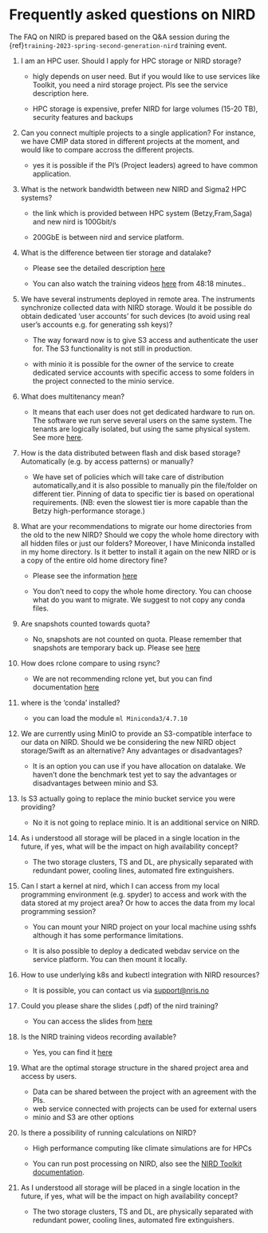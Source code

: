 # Frequently asked questions on NIRD

The FAQ on NIRD is prepared based on the Q&A session during the  {ref}`training-2023-spring-second-generation-nird` training event.

1. I am an HPC user. Should I apply for HPC storage or NIRD storage?
 
   	- higly depends on user need. But if you would like to use services like Toolkit, you need a nird storage project. Pls see the service description here.

   	- HPC storage is expensive, prefer NIRD for large volumes (15-20 TB), security features and  backups

2. Can you connect multiple projects to a single application? For instance, we have CMIP  data stored in different projects at the moment, and would like to compare accross the different projects.

   	- yes it is possible if the PI’s (Project leaders) agreed to have common application.


3. What is the network bandwidth between new NIRD and Sigma2 HPC systems?

  	- the link which is provided between HPC system (Betzy,Fram,Saga) and new nird is 100Gbit/s
 
  	- 200GbE is between nird and service platform.

4. What is the difference between tier storage and datalake?
  
  	- Please see the detailed description [here](https://documentation.sigma2.no/files_storage/nird/ts_dl.html)
  	
	- You can also watch the training videos [here](https://www.youtube.com/watch?v=iBwhDsZtAzs&t=74s) from 48:18 minutes..

5. We have several instruments deployed in remote area. The instruments synchronize collected data with NIRD storage. Would it be possible do obtain dedicated ‘user accounts’ for such devices (to avoid using real user’s accounts e.g. for generating ssh keys)?

   	- The way forward now is to give S3 access and authenticate the user for. The S3 functionality is not still in production.

	- with minio it is possible for the owner of the service to create dedicated service accounts with specific access to some folders in the project connected to the minio service.

6. What does multitenancy mean?

   	- It means that each user does not get dedicated hardware to run on. The software we run serve several users on the same system. The tenants are logically isolated, but using the same physical system. See more [here](https://en.wikipedia.org/wiki/Multitenancy).

7. How is the data distributed between flash and disk based storage? Automatically (e.g. by access patterns) or manually?

	- We have set of policies which will take care of distribution automatically,and it is also possible to manually pin the file/folder on different tier. Pinning of data to specific tier is based on operational requirements. (NB: even the slowest tier is more capable than the Betzy high-performance storage.)

8. What are your recommendations to migrate our home directories from the old to the new NIRD? Should we copy the whole home directory with all hidden files or just our folders? Moreover, I have Miniconda installed in my home directory. Is it better to install it again on the new NIRD or is a copy of the entire old home directory fine?

   	- Please see the information [here](https://documentation.sigma2.no/files_storage/nird/old_nird_access.html)

   	- You don’t need to copy the whole home directory. You can choose what do you want to migrate. We suggest to not copy any conda files.

9. Are snapshots counted towards quota?

  	- No, snapshots are not counted on quota. Please remember that snapshots are temporary back up. Please see [here](https://documentation.sigma2.no/files_storage/nird/snapshots_lmd.html)

10. How does rclone compare to using rsync?

   	- We are not recommending rclone yet, but you can find documentation [here](https://www.clusterednetworks.com/blog/post/rsync-vs-rclone-what-are-differences)

11. where is the ‘conda’ installed? 

   	- you can load the module `ml Miniconda3/4.7.10`

12. We are currently using MinIO to provide an S3-compatible interface to our data on NIRD. Should we be considering the new NIRD object storage/Swift as an alternative? Any advantages or disadvantages?

   	- It is an option you can use if you have allocation on datalake. We haven’t done the benchmark test yet to say the advantages or disadvantages between minio and S3.

13. Is S3 actually going to replace the minio bucket service you were providing?

   	- No it is not going to replace minio. It is an additional service on NIRD.

15. As i understood all storage will be placed in a single location in the future, if yes, what will be the impact on high availability concept?

   	- The two storage clusters, TS and DL, are physically separated with redundant power, cooling lines, automated fire extinguishers.

16. Can I start a kernel at nird, which I can access from my local programming environment (e.g. spyder) to access and work with the data stored at my project area? Or how to acces the data from my local programming session?

   	- You can mount your NIRD project on your local machine using sshfs although it has some performance limitations.

   	- It is also possible to deploy a dedicated webdav service on the service platform. You can then mount it locally.

17. How to use underlying k8s and kubectl integration with NIRD resources?

   	- It is possible, you can contact us via support@nris.no

18. Could you please share the slides (.pdf) of the nird training?

   	- You can access the slides from [here](https://drive.google.com/drive/u/0/folders/1uevX2-bm9S7SePHQC6YUrWrO6J4lDfCA)

19. Is the NIRD training videos recording available?

   	- Yes, you can find it [here](https://www.youtube.com/watch?v=iBwhDsZtAzs&t=74s)

20. What are the  optimal storage structure in the shared project area and access by users.

   	- Data can be shared between the project with an agreement with the PIs.
   	- web service connected with projects can be used for external users
   	- minio and S3 are other options

21. Is there a possibility of running calculations on NIRD? 

   	- High performance computing like climate simulations are for HPCs
	
	- You can run post processing on NIRD, also see the [NIRD Toolkit documentation](https://documentation.sigma2.no/nird_toolkit/overview.html).

22. As I understood all storage will be placed in a single location in the future, if yes, what will be the impact on high availability concept?

   	- The two storage clusters, TS and DL, are physically separated with redundant power, cooling lines, automated fire extinguishers.

 
